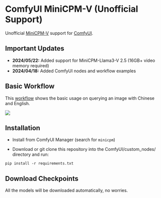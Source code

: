 # ComfyUI MiniCPM-V (Unofficial Support)

Unofficial [MiniCPM-V](https://github.com/OpenBMB/MiniCPM-V) support for [ComfyUI](https://github.com/comfyanonymous/ComfyUI).

## Important Updates
- **2024/05/22:** Added support for MiniCPM-Llama3-V 2.5 (16GB+ video memory required)
- **2024/04/18:** Added ComfyUI nodes and workflow examples

## Basic Workflow
This [workflow](examples/workflow.json) shows the basic usage on querying an image with Chinese and English.

 ![](examples/workflow.png)

## Installation
- Install from ComfyUI Manager (search for `minicpm`)

- Download or git clone this repository into the ComfyUI/custom_nodes/ directory and run:
```
pip install -r requirements.txt
```

## Download Checkpoints
All the models will be downloaded automatically, no worries.